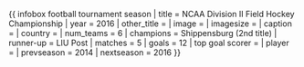 {{ infobox football tournament season | title = NCAA Division II Field Hockey Championship | year = 2016 | other_title = | image = | imagesize = | caption = | country = | num_teams = 6 | champions = Shippensburg (2nd title) | runner-up = LIU Post | matches = 5 | goals = 12 | top goal scorer = | player = | prevseason = 2014 | nextseason = 2016 }}
